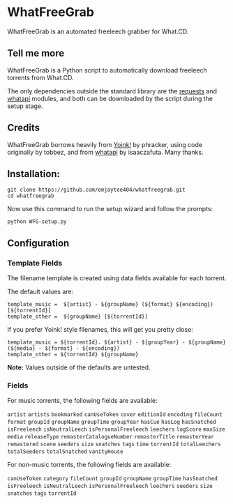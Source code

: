 WhatFreeGrab
===

WhatFreeGrab is an automated freeleech grabber for What.CD.

Tell me more
---

WhatFreeGrab is a Python script to automatically download freeleech torrents from What.CD.

The only dependencies outside the standard library are the [requests](#credits) and [whatapi](#credits) modules, and both can be downloaded by the script during the setup stage.

Credits
---

WhatFreeGrab borrows heavily from [Yoink!](https://github.com/phracker/yoink) by phracker, using code
originally by tobbez, and from [whatapi](https://github.com/isaaczafuta/whatapi) by isaaczafuta. Many thanks.

Installation:
---

~~~
git clone https://github.com/emjaytee404/whatfreegrab.git
cd whatfreegrab
~~~

Now use this command to run the setup wizard and follow the prompts:

~~~
python WFG-setup.py
~~~

Configuration
---

### Template Fields

The filename template is created using data fields available for each torrent.

The default values are:

~~~
template_music =  ${artist} - ${groupName} (${format} ${encoding}) [${torrentId}]
template_other =  ${groupName} [${torrentId}]
~~~

If you prefer Yoink! style filenames, this will get you pretty close:

~~~
template_music = ${torrentId}. ${artist} - ${groupYear} - ${groupName} (${media} - ${format} - ${encoding})
template_other = ${torrentId} ${groupName}
~~~

**Note:** Values outside of the defaults are untested.

### Fields

For music torrents, the following fields are available:

`artist` `artists` `bookmarked` `canUseToken` `cover` `editionId` `encoding` `fileCount`
`format` `groupId` `groupName` `groupTime` `groupYear` `hasCue` `hasLog` `hasSnatched`
`isFreeleech` `isNeutralLeech` `isPersonalFreeleech` `leechers` `logScore` `maxSize`
`media` `releaseType` `remasterCatalogueNumber` `remasterTitle` `remasterYear`
`remastered` `scene` `seeders` `size` `snatches` `tags` `time` `torrentId`
`totalLeechers` `totalSeeders` `totalSnatched` `vanityHouse`

For non-music torrents, the following fields are available:

`canUseToken` `category` `fileCount` `groupId` `groupName` `groupTime` `hasSnatched`
`isFreeleech` `isNeutralLeech` `isPersonalFreeleech` `leechers` `seeders` `size`
`snatches` `tags` `torrentId`
